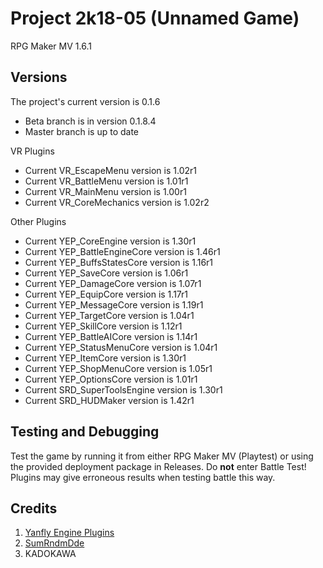 # Project 2k18-05 (Unnamed Game)
RPG Maker MV 1.6.1

## Versions
The project's current version is 0.1.6
- Beta branch is in version 0.1.8.4
- Master branch is up to date

VR Plugins
- Current VR_EscapeMenu version is 1.02r1
- Current VR_BattleMenu version is 1.01r1
- Current VR_MainMenu version is 1.00r1
- Current VR_CoreMechanics version is 1.02r2

Other Plugins
- Current YEP_CoreEngine version is 1.30r1
- Current YEP_BattleEngineCore version is 1.46r1
- Current YEP_BuffsStatesCore version is 1.16r1
- Current YEP_SaveCore version is 1.06r1
- Current YEP_DamageCore version is 1.07r1
- Current YEP_EquipCore version is 1.17r1
- Current YEP_MessageCore version is 1.19r1
- Current YEP_TargetCore version is 1.04r1
- Current YEP_SkillCore version is 1.12r1
- Current YEP_BattleAICore version is 1.14r1
- Current YEP_StatusMenuCore version is 1.04r1
- Current YEP_ItemCore version is 1.30r1
- Current YEP_ShopMenuCore version is 1.05r1
- Current YEP_OptionsCore version is 1.01r1
- Current SRD_SuperToolsEngine version is 1.30r1
- Current SRD_HUDMaker version is 1.42r1

## Testing and Debugging
Test the game by running it from either RPG Maker MV (Playtest) or using the provided deployment package in Releases.
Do **not** enter Battle Test! Plugins may give erroneous results when testing battle this way.

## Credits
1. [Yanfly Engine Plugins](http://yanfly.moe/yep)
2. [SumRndmDde](http://sumrndm.site/)
3. KADOKAWA